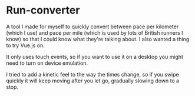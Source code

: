 # Run-converter

A tool I made for myself to quickly convert between pace per kilometer (which I use) and pace per mile (which is used by lots of British runners I know) so that I could know what they're talking about. I also wanted a thing to try Vue.js on.

It only uses touch events, so if you want to use it on a desktop you might need to turn on device emulation.

I tried to add a kinetic feel to the way the times change, so if you swipe quickly it will keep moving after you let go, gradually slowing down to a stop.
